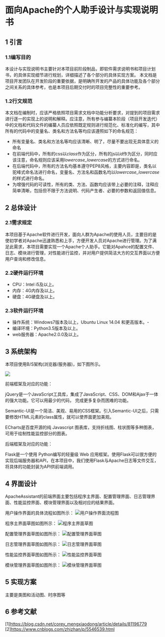 # 面向Apache的个人助手设计与实现说明书


## 1 引言
### 1.1编写目的
本设计与实现说明书主要针对本项目前阶段制品，即软件需求说明书和项目计划书，的具体实现细节进行规划，详细描述了各个部分的具体实现方案。
本文档是项目开发团队在开发阶段的重要依据，是明确所开发的产品的具体功能及各个部分之间关系的具体参考，也是本项目后期交付时的项目完整性的重要参考。
### 1.2行文规范
本文档在编制时，应该严格依照项目需求文档中功能分析要求，对提到的项目需求进行逐一的实现上的说明和解释。应注意，所有参与编纂本阶段（项目开发迭代）中的文档和代码文件的编纂人员应依照既定规则进行规范化、标准化的编写，其中所有的代码中的变量名、类名和方法名等均应该遵照如下的命名规范：
+ 所有变量名、类名和方法名等均应该清晰、明了，尽量不要出现无具体意义的命名
+ 在前端代码中，所有的css以*class*作为区分，所有的js以*id*作为区分，同时应该注意，命名规则应该采用*lowercase_lowercase*的方式进行命名。
+ 在后端代码中，所有的方法名均基本遵守PEP8风格，主要内容即是，类名以驼峰式命名法进行命名，变量名、方法名和函数名均以*lowercase_lowercase*的样式进行命名。
+ 为增强代码的可读性，所有的类、方法、函数均应该带上必要的注释，注释应简单清晰，包括但不限于方法说明、代码产生者、必要的参数和返回值信息。

## 2 总体设计
### 2.1需求规定
本项目基于Apache软件进行开发，面向人群为Apache的使用人员，主要目的是使初学者对Apache迅速熟悉和上手，方便开发人员对Apache进行管理。为了满足此需求，本项目需要实现一个Apache个人助手。它能对Apahce的配置文件、日志、模块进行管理，对性能进行监控，并对用户提供简洁大方的交互界面以方便用户查询和修改信息。
### 2.2硬件运行环境
+ CPU：Intel i5及以上。
+ 内存：4G内存及以上。
+ 硬盘：4G硬盘及以上。
### 2.3软件运行环境
+ 操作系统：Windows7版本及以上，Ubuntu Linux 14.04 和更高版本。-
+ 编译环境：Python3.5版本及以上。
+ web服务器：Apache2.0.0及以上。
## 3 系统架构

本项目使用B/S架构(浏览器/服务器)，如下图所示。

![](https://github.com/buaa0110/ApacheAssistant/blob/master/docimage/%E7%B3%BB%E7%BB%9F%E6%9E%B6%E6%9E%84%E5%9B%BE.png?raw=true)

前端框架及对应的功能：

jQuery是一个JavaScript工具库，集成了JavaScript、CSS、DOM和Ajax于一体的强大功能。它可以用最少的代码， 完成更多复杂而困难的功能。

Semantic-UI是一个简洁、美观、易用的CSS框架。引入Semantic-UI之后，只需要修改HTML元素的class属性，就可以使界面更加美观。

ECharts是百度开源的纯 Javascript 图表库，支持折线图、柱状图等多种图表，可用于绘制性能监控部分的图表。

后端框架及对应的功能：

Flask是一个使用 Python编写的轻量级 Web 应用框架。使用Flask可以很方便的实现后端服务器和API，在本项目中，我们使用Flask与Apache日志等文件交互，将具体的功能封装为API供前端调用。

## 4 界面设计

ApacheAssistant的前端界面主要包括程序主界面、配置管理界面、日志管理界面、性能监控界面、模块管理界面以及相对应的结果界面。

用户操作界面的具体流程如图所示：
![用户操作界面流程图](https://github.com/buaa0110/ApacheAssistant/blob/master/docimage/%E9%A1%B9%E7%9B%AE%E8%AE%BE%E8%AE%A1%E4%B8%8E%E5%AE%9E%E7%8E%B0%E6%96%87%E6%A1%A3_%E7%95%8C%E9%9D%A2%E8%AE%BE%E8%AE%A1%E6%B5%81%E7%A8%8B%E5%9B%BE.png)

程序主界面草图如图所示：
![程序主界面草图](https://github.com/buaa0110/ApacheAssistant/blob/master/docimage/%E7%A8%8B%E5%BA%8F%E4%B8%BB%E7%95%8C%E9%9D%A2.png)

配置管理界面草图如图所示：
![配置管理界面草图](https://github.com/buaa0110/ApacheAssistant/blob/master/docimage/%E9%85%8D%E7%BD%AE%E7%AE%A1%E7%90%86%E7%95%8C%E9%9D%A2.png)

日志管理界面草图如图所示：
![日志管理界面草图](https://github.com/buaa0110/ApacheAssistant/blob/master/docimage/%E6%97%A5%E5%BF%97%E7%AE%A1%E7%90%86%E7%95%8C%E9%9D%A2.png)

性能监控界面草图如图所示：
![性能监控界面草图](https://github.com/buaa0110/ApacheAssistant/blob/master/docimage/%E6%80%A7%E8%83%BD%E7%9B%91%E6%8E%A7%E7%95%8C%E9%9D%A2.png)

模块管理界面草图如图所示：
![模块管理界面草图](https://github.com/buaa0110/ApacheAssistant/blob/master/docimage/%E6%A8%A1%E5%9D%97%E7%AE%A1%E7%90%86%E7%95%8C%E9%9D%A2.png)

## 5 实现方案

  主要是类图和活动图、时序图等

## 6 参考文献
[1]https://blog.csdn.net/corey_mengxiaodong/article/details/81196779
[2]https://www.cnblogs.com/zhizhan/p/5546539.html
